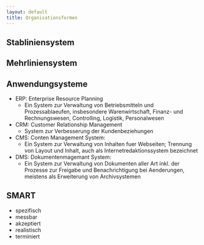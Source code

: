 ```yaml
---
layout: default
title: Organisationsformen
---
```


## Stabliniensystem
## Mehrliniensystem


## Anwendungsysteme 
- ERP: Enterprise Resource Planning
    - Ein System zur Verwaltung von Betriebsmitteln und Prozessablaeufen, insbesondere Warenwirtschaft, Finanz- und Rechnungswesen, Controlling, Logistik, Personalwesen
- CRM: Customer Relationship Management
    - System zur Verbesserung der Kundenbeziehungen
- CMS: Conten Management System:
    - Ein System zur Verwaltung von Inhalten fuer Webseiten; Trennung von Layout und Inhalt, auch als Internetredaktionssystem bezeichnet
- DMS: Dokumentenmagemant System:
    - Ein System zur Verwaltung von Dokumenten aller Art inkl. der Prozesse zur Freigabe und Benachrichtigung bei Aenderungen, meistens als 
    Erweiterung von Archivsystemen


## SMART
- spezifisch
- messbar 
- akzeptiert 
- realistisch
- terminiert

